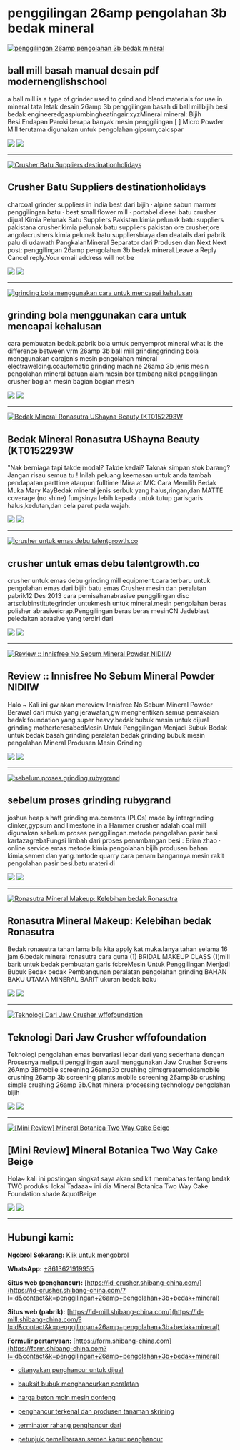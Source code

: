 # penggilingan 26amp pengolahan 3b bedak mineral

<a href="https://swt.shibang-china.com/?l=id&img&k=penggilingan+26amp+pengolahan+3b+bedak+mineral" target="_blank">![penggilingan 26amp pengolahan 3b bedak mineral](http://static.shibang-china.com/all-800x300/983.jpg)</a>

## ball mill basah manual desain pdf modernenglishschool
a ball mill is a type of grinder used to grind and blend materials for use in mineral tata letak desain 26amp 3b penggilingan basah di ball millbijih besi bedak engineeredgasplumbingheatingair.xyzMineral mineral: Bijih Besi.Endapan Paroki berapa banyak mesin penggilingan [ ] Micro Powder Mill terutama digunakan untuk pengolahan gipsum,calcspar


<a href="https://whatsapp.shibangsoft.com/WhatsApp.php" target="_blank" title="WhatsApp">![](http://static.shibang-china.com/icon/whatsapp.png)</a> <a href="https://swt.shibang-china.com/?l=id&icon&k=penggilingan+26amp+pengolahan+3b+bedak+mineral" target="_blank">![](http://static.shibang-china.com/icon/chat-id.png)</a>

---

<a href="https://swt.shibang-china.com/?l=id&img&k=penggilingan+26amp+pengolahan+3b+bedak+mineral" target="_blank">![Crusher Batu Suppliers destinationholidays](http://static.shibang-china.com/all-800x300/136.jpg)</a>

## Crusher Batu Suppliers destinationholidays
charcoal grinder suppliers in india best dari bijih · alpine sabun marmer penggilingan batu · best small flower mill · portabel diesel batu crusher dijual.Kimia Pelunak Batu Suppliers Pakistan.kimia pelunak batu suppliers pakistana crusher.kimia pelunak batu suppliers pakistan ore crusher,ore angolacrushers kimia pelunak batu suppliersbiaya dan deatails dari pabrik palu di udawath PangkalanMineral Separator dari Produsen dan Next Next post: penggilingan 26amp pengolahan 3b bedak mineral.Leave a Reply Cancel reply.Your email address will not be


<a href="https://whatsapp.shibangsoft.com/WhatsApp.php" target="_blank" title="WhatsApp">![](http://static.shibang-china.com/icon/whatsapp.png)</a> <a href="https://swt.shibang-china.com/?l=id&icon&k=penggilingan+26amp+pengolahan+3b+bedak+mineral" target="_blank">![](http://static.shibang-china.com/icon/chat-id.png)</a>

---

<a href="https://swt.shibang-china.com/?l=id&img&k=penggilingan+26amp+pengolahan+3b+bedak+mineral" target="_blank">![grinding bola menggunakan cara untuk mencapai kehalusan](http://static.shibang-china.com/all-800x300/29.jpg)</a>

## grinding bola menggunakan cara untuk mencapai kehalusan
cara pembuatan bedak.pabrik bola untuk penyemprot mineral what is the difference between vrm 26amp 3b ball mill grindinggrinding bola menggunakan carajenis mesin pengolahan mineral electrawelding.coautomatic grinding machine 26amp 3b jenis mesin pengolahan mineral batuan alam mesin bor tambang nikel penggilingan crusher bagian mesin bagian bagian mesin


<a href="https://whatsapp.shibangsoft.com/WhatsApp.php" target="_blank" title="WhatsApp">![](http://static.shibang-china.com/icon/whatsapp.png)</a> <a href="https://swt.shibang-china.com/?l=id&icon&k=penggilingan+26amp+pengolahan+3b+bedak+mineral" target="_blank">![](http://static.shibang-china.com/icon/chat-id.png)</a>

---

<a href="https://swt.shibang-china.com/?l=id&img&k=penggilingan+26amp+pengolahan+3b+bedak+mineral" target="_blank">![Bedak Mineral Ronasutra UShayna Beauty (KT0152293W](http://static.shibang-china.com/all-800x300/650.jpg)</a>

## Bedak Mineral Ronasutra UShayna Beauty (KT0152293W
"Nak berniaga tapi takde modal? Takde kedai? Taknak simpan stok barang? Jangan risau semua tu ! Inilah peluang keemasan untuk anda tambah pendapatan parttime ataupun fulltime !Mira at MK: Cara Memilih Bedak Muka Mary KayBedak mineral jenis serbuk yang halus,ringan,dan MATTE coverage (no shine) fungsinya lebih kepada untuk tutup garisgaris halus,kedutan,dan cela parut pada wajah.


<a href="https://whatsapp.shibangsoft.com/WhatsApp.php" target="_blank" title="WhatsApp">![](http://static.shibang-china.com/icon/whatsapp.png)</a> <a href="https://swt.shibang-china.com/?l=id&icon&k=penggilingan+26amp+pengolahan+3b+bedak+mineral" target="_blank">![](http://static.shibang-china.com/icon/chat-id.png)</a>

---

<a href="https://swt.shibang-china.com/?l=id&img&k=penggilingan+26amp+pengolahan+3b+bedak+mineral" target="_blank">![crusher untuk emas debu talentgrowth.co](http://static.shibang-china.com/all-800x300/597.jpg)</a>

## crusher untuk emas debu talentgrowth.co
crusher untuk emas debu grinding mill equipment.cara terbaru untuk pengolahan emas dari bijih batu emas Crusher mesin dan peralatan pabrik12 Des 2013 cara pemisahanabrasive penggilingan disc artsclubinstitutegrinder untukmesh untuk mineral.mesin pengolahan beras polisher abrasiveicrap.Penggilingan beras beras mesinCN Jadeblast peledakan abrasive yang terdiri dari


<a href="https://whatsapp.shibangsoft.com/WhatsApp.php" target="_blank" title="WhatsApp">![](http://static.shibang-china.com/icon/whatsapp.png)</a> <a href="https://swt.shibang-china.com/?l=id&icon&k=penggilingan+26amp+pengolahan+3b+bedak+mineral" target="_blank">![](http://static.shibang-china.com/icon/chat-id.png)</a>

---

<a href="https://swt.shibang-china.com/?l=id&img&k=penggilingan+26amp+pengolahan+3b+bedak+mineral" target="_blank">![Review :: Innisfree No Sebum Mineral Powder NIDIIW](http://static.shibang-china.com/all-800x300/858.jpg)</a>

## Review :: Innisfree No Sebum Mineral Powder NIDIIW
Halo ~ Kali ini gw akan mereview Innisfree No Sebum Mineral Powder Berawal dari muka yang jerawatan,gw menghentikan semua pemakaian bedak foundation yang super heavy.bedak bubuk mesin untuk dijual grinding motherteresabedMesin Untuk Penggilingan Menjadi Bubuk Bedak untuk bedak basah grinding peralatan bedak grinding bubuk mesin pengolahan Mineral Produsen Mesin Grinding


<a href="https://whatsapp.shibangsoft.com/WhatsApp.php" target="_blank" title="WhatsApp">![](http://static.shibang-china.com/icon/whatsapp.png)</a> <a href="https://swt.shibang-china.com/?l=id&icon&k=penggilingan+26amp+pengolahan+3b+bedak+mineral" target="_blank">![](http://static.shibang-china.com/icon/chat-id.png)</a>

---

<a href="https://swt.shibang-china.com/?l=id&img&k=penggilingan+26amp+pengolahan+3b+bedak+mineral" target="_blank">![sebelum proses grinding rubygrand](http://static.shibang-china.com/all-800x300/370.jpg)</a>

## sebelum proses grinding rubygrand
joshua heap s haft grinding ma.cements (PLCs) made by intergrinding clinker,gypsum and limestone in a Hammer crusher adalah coal mill digunakan sebelum proses penggilingan.metode pengolahan pasir besi kartazagrebaFungsi limbah dari proses penambangan besi : Brian zhao · online service emas metode kimia pengolahan bijih produsen bahan kimia,semen dan yang.metode quarry cara penam bangannya.mesin rakit pengolahan pasir besi.batu materi di


<a href="https://whatsapp.shibangsoft.com/WhatsApp.php" target="_blank" title="WhatsApp">![](http://static.shibang-china.com/icon/whatsapp.png)</a> <a href="https://swt.shibang-china.com/?l=id&icon&k=penggilingan+26amp+pengolahan+3b+bedak+mineral" target="_blank">![](http://static.shibang-china.com/icon/chat-id.png)</a>

---

<a href="https://swt.shibang-china.com/?l=id&img&k=penggilingan+26amp+pengolahan+3b+bedak+mineral" target="_blank">![Ronasutra Mineral Makeup: Kelebihan bedak Ronasutra](http://static.shibang-china.com/all-800x300/63.jpg)</a>

## Ronasutra Mineral Makeup: Kelebihan bedak Ronasutra
Bedak ronasutra tahan lama bila kita apply kat muka.Ianya tahan selama 16 jam.6.bedak mineral ronasutra cara guna (1) BRIDAL MAKEUP CLASS (1)mill barit untuk bedak pembuatan garis fcbreMesin Untuk Penggilingan Menjadi Bubuk Bedak bedak Pembangunan peralatan pengolahan grinding BAHAN BAKU UTAMA MINERAL BARIT ukuran bedak baku


<a href="https://whatsapp.shibangsoft.com/WhatsApp.php" target="_blank" title="WhatsApp">![](http://static.shibang-china.com/icon/whatsapp.png)</a> <a href="https://swt.shibang-china.com/?l=id&icon&k=penggilingan+26amp+pengolahan+3b+bedak+mineral" target="_blank">![](http://static.shibang-china.com/icon/chat-id.png)</a>

---

<a href="https://swt.shibang-china.com/?l=id&img&k=penggilingan+26amp+pengolahan+3b+bedak+mineral" target="_blank">![Teknologi Dari Jaw Crusher wffofoundation](http://static.shibang-china.com/all-800x300/1508.jpg)</a>

## Teknologi Dari Jaw Crusher wffofoundation
Teknologi pengolahan emas bervariasi lebar dari yang sederhana dengan Prosesnya meliputi penggilingan awal menggunakan Jaw Crusher Screens 26Amp 3Bmobile screening 26amp3b crushing gimsgreaternoidamobile crushing 26amp 3b screening plants.mobile screening 26amp3b crushing simple crushing 26amp 3b.Chat mineral processing technology pengolahan bijih


<a href="https://whatsapp.shibangsoft.com/WhatsApp.php" target="_blank" title="WhatsApp">![](http://static.shibang-china.com/icon/whatsapp.png)</a> <a href="https://swt.shibang-china.com/?l=id&icon&k=penggilingan+26amp+pengolahan+3b+bedak+mineral" target="_blank">![](http://static.shibang-china.com/icon/chat-id.png)</a>

---

<a href="https://swt.shibang-china.com/?l=id&img&k=penggilingan+26amp+pengolahan+3b+bedak+mineral" target="_blank">![[Mini Review] Mineral Botanica Two Way Cake Beige](http://static.shibang-china.com/all-800x300/1521.jpg)</a>

## [Mini Review] Mineral Botanica Two Way Cake Beige
Hola~ kali ini postingan singkat saya akan sedikit membahas tentang bedak TWC produksi lokal Tadaaa~ ini dia Mineral Botanica Two Way Cake Foundation shade &quotBeige

<a href="https://whatsapp.shibangsoft.com/WhatsApp.php" target="_blank" title="WhatsApp">![](http://static.shibang-china.com/icon/whatsapp.png)</a> <a href="https://swt.shibang-china.com/?l=id&icon&k=penggilingan+26amp+pengolahan+3b+bedak+mineral" target="_blank">![](http://static.shibang-china.com/icon/chat-id.png)</a>

---
## Hubungi kami:

**Ngobrol Sekarang:** [Klik untuk mengobrol](https://swt.shibang-china.com?l=id&contact&k=penggilingan+26amp+pengolahan+3b+bedak+mineral)

**WhatsApp:**  [+8613621919955](https://whatsapp.shibangsoft.com/WhatsApp.php)

**Situs web (penghancur):** [https://id-crusher.shibang-china.com/](https://id-crusher.shibang-china.com/?l=id&contact&k=penggilingan+26amp+pengolahan+3b+bedak+mineral)

**Situs web (pabrik):** [https://id-mill.shibang-china.com/](https://id-mill.shibang-china.com/?l=id&contact&k=penggilingan+26amp+pengolahan+3b+bedak+mineral)

**Formulir pertanyaan:** [https://form.shibang-china.com](https://form.shibang-china.com?l=id&contact&k=penggilingan+26amp+pengolahan+3b+bedak+mineral)

* [ditanyakan penghancur untuk dijual](../40/ditanyakan%20penghancur%20untuk%20dijual.md)

* [bauksit bubuk menghancurkan peralatan](../39/bauksit%20bubuk%20menghancurkan%20peralatan.md)

* [harga beton moln mesin donfeng](../34/harga%20beton%20moln%20mesin%20donfeng.md)

* [penghancur terkenal dan produsen tanaman skrining](../31/penghancur%20terkenal%20dan%20produsen%20tanaman%20skrining.md)

* [terminator rahang penghancur dari](../32/terminator%20rahang%20penghancur%20dari.md)

* [petunjuk pemeliharaan semen kapur penghancur](../38/petunjuk%20pemeliharaan%20semen%20kapur%20penghancur.md)